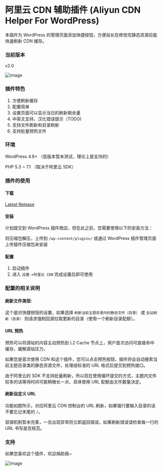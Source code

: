 # 阿里云 CDN 辅助插件 (Aliyun CDN Helper For WordPress)

本插件为 WordPress 的管理页面添加快捷按钮，方便站长在修改完静态资源后能快速刷新 CDN 缓存。

### 当前版本

v2.0

![image][image-1]

### 插件特色

1. 方便刷新缓存
2. 配置简单
3. 设置页面可以显示当日的刷新剩余量
4. 中英文支持，汉化错误提示（TODO)
5. 支持文件刷新和目录刷新
6. 支持批量预热文件

### 环境

WordPress 4.8+ （低版本暂未测试，理论上是支持的）

PHP 5.3 ~ 7.1 （取决于阿里云 SDK）

### 插件的使用
#### 下载
[Latest Release][1]

#### 安装

计划提交到 WordPress 插件商店，但在此之前，您需要使用以下的安装方法：

将压缩包解压，上传到 `/wp-content/plugins/` 或通过 WordPress 插件管理页面上传插件压缩包来安装

#### 配置

1. 启动插件
2. 进入 `设置->阿里云 CDN` 完成设置后即可使用

### 配置的相关说明
#### 刷新文件类型:

这个是对快捷按钮的设置，如果选择 `刷新当前主题目录内的静态文件（目录）` 或 `全站刷新（目录）` 则请求强制回源拉取更新的目录（使用一个刷新目录配额）。

#### URL 预热

预热可以将源站的内容主动预热到 L2 Cache 节点上，用户首次访问可直接命中缓存，缓解源站压力，

如果您是首次使用 CDN 和这个插件，您可以点击预热按钮，插件将会自动搜索当前主题目录类的静态资源文件，处理成标准的 URL 格式后提交到预热接口。

由于阿里云的 SDK 不支持批量刷新，所以现在使用循环提交的方式，主题内文件较多的话等待时间可能稍微长一点，具体使用 URL 配额由文件数量决定。

#### 刷新自定义 URL

功能如题所示，对应阿里云 CDN 控制台的 URL 刷新，如果强行要输入目录的话不要忘记末尾的 `/`。

容错机制暂未完善，一旦出现异常将立即返回错误，如果刷新错误请检查每一行的 URL 书写是否规范。


### 支持
如果您喜欢这个插件，欢迎捐助我~

![image][image-2]


[1]:	https://github.com/0xJacky/aliyun-cdn-helper/releases/latest

[image-1]:	https://raw.githubusercontent.com/0xJacky/aliyun-cdn-helper/master/screenshot.png
[image-2]:  https://dl.jackyu.cn/my_alipay.png?x-oss-process=image/resize,h_360